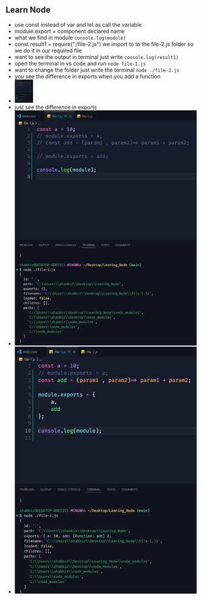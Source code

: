 ## Learn Node
- use const instead of var and let as call the variable
- module.export = component declared name
- what we find in module `console.log(module)`
- const result1 = require("./file-2.js") we import to to the file-2.js folder so we do it in our required file
- want to see the output in terminal just write `console.log(result1)`
- open the terminal in vs code and run `node file-1.js`
- want to change the folder just write the terminal `node ./file-2.js`
- you see the difference in exports when you add a function
- <img src="https://github.com/shabbir303/Learn_Node/blob/main/learn%20Node.jpg" width="48">
- just see the difference in exports
- ![alt text](https://github.com/shabbir303/Learn_Node/blob/main/learn%20Node1.jpg)
- ![alt text](https://github.com/shabbir303/Learn_Node/blob/main/learn%20Node2.jpg)



  
